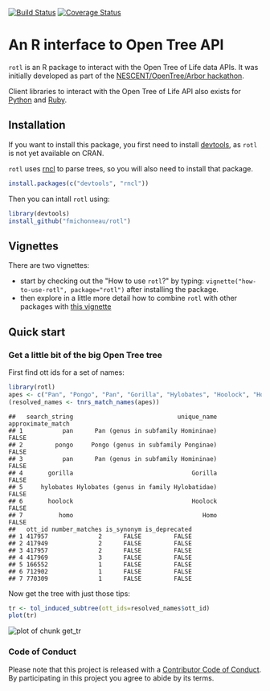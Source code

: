 
[![Build Status](https://travis-ci.org/fmichonneau/rotl.svg)](https://travis-ci.org/fmichonneau/rotl)
[![Coverage Status](https://coveralls.io/repos/fmichonneau/rotl/badge.svg)](https://coveralls.io/r/fmichonneau/rotl)

# An R interface to Open Tree API

`rotl` is an R package to interact with the Open Tree of Life data APIs. It was
initially developed as part of the
[NESCENT/OpenTree/Arbor hackathon](http://blog.opentreeoflife.org/2014/06/11/apply-for-tree-for-all-a-hackathon-to-access-opentree-resources/).

Client libraries to interact with the Open Tree of Life API also exists for
[Python](https://github.com/OpenTreeOfLife/opentree-interfaces/tree/master/python)
and [Ruby](https://github.com/SpeciesFileGroup/bark).


## Installation

If you want to install this package, you first need to install
[devtools](https://github.com/hadley/devtools), as `rotl` is not yet available
on CRAN.

`rotl` uses [rncl](https://github.com/fmichonneau/rncl) to parse trees, so you
will also need to install that package.


```r
install.packages(c("devtools", "rncl"))
```

Then you can intall `rotl` using:


```r
library(devtools)
install_github("fmichonneau/rotl")
```

## Vignettes

There are two vignettes:
- start by checking out the "How to use `rotl`?" by typing:
  `vignette("how-to-use-rotl", package="rotl")` after installing the
  package.
- then explore in a little more detail how to combine `rotl` with other packages
  with [this vignette](http://dwinter.github.io/rotl-vignette/)

## Quick start

### Get a little bit of the big Open Tree tree

First find ott ids for a set of names:


```r
library(rotl)
apes <- c("Pan", "Pongo", "Pan", "Gorilla", "Hylobates", "Hoolock", "Homo")
(resolved_names <- tnrs_match_names(apes))
```

```
##   search_string                             unique_name approximate_match
## 1           pan      Pan (genus in subfamily Homininae)             FALSE
## 2         pongo     Pongo (genus in subfamily Ponginae)             FALSE
## 3           pan      Pan (genus in subfamily Homininae)             FALSE
## 4       gorilla                                 Gorilla             FALSE
## 5     hylobates Hylobates (genus in family Hylobatidae)             FALSE
## 6       hoolock                                 Hoolock             FALSE
## 7          homo                                    Homo             FALSE
##   ott_id number_matches is_synonym is_deprecated
## 1 417957              2      FALSE         FALSE
## 2 417949              2      FALSE         FALSE
## 3 417957              2      FALSE         FALSE
## 4 417969              3      FALSE         FALSE
## 5 166552              1      FALSE         FALSE
## 6 712902              1      FALSE         FALSE
## 7 770309              1      FALSE         FALSE
```

Now get the tree with just those tips:


```r
tr <- tol_induced_subtree(ott_ids=resolved_names$ott_id)
plot(tr)
```

![plot of chunk get_tr](http://i.imgur.com/yWO685l.png) 

### Code of Conduct

Please note that this project is released with a
[Contributor Code of Conduct](CONDUCT.md). By participating in this project you
agree to abide by its terms.
